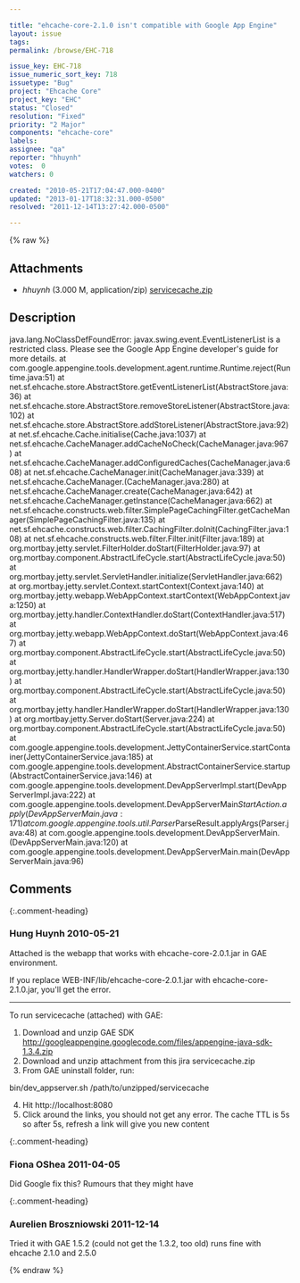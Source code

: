 ```yaml
---

title: "ehcache-core-2.1.0 isn't compatible with Google App Engine"
layout: issue
tags: 
permalink: /browse/EHC-718

issue_key: EHC-718
issue_numeric_sort_key: 718
issuetype: "Bug"
project: "Ehcache Core"
project_key: "EHC"
status: "Closed"
resolution: "Fixed"
priority: "2 Major"
components: "ehcache-core"
labels: 
assignee: "qa"
reporter: "hhuynh"
votes:  0
watchers: 0

created: "2010-05-21T17:04:47.000-0400"
updated: "2013-01-17T18:32:31.000-0500"
resolved: "2011-12-14T13:27:42.000-0500"

---
```




{% raw %}


## Attachments

* <em>hhuynh</em> (3.000 M, application/zip) [servicecache.zip](/attachments/EHC/EHC-718/servicecache.zip)




## Description

<div markdown="1" class="description">

java.lang.NoClassDefFoundError: javax.swing.event.EventListenerList is a restricted class. Please see the Google  App Engine developer's guide for more details.
        at com.google.appengine.tools.development.agent.runtime.Runtime.reject(Runtime.java:51)
        at net.sf.ehcache.store.AbstractStore.getEventListenerList(AbstractStore.java:36)
        at net.sf.ehcache.store.AbstractStore.removeStoreListener(AbstractStore.java:102)
        at net.sf.ehcache.store.AbstractStore.addStoreListener(AbstractStore.java:92)
        at net.sf.ehcache.Cache.initialise(Cache.java:1037)
        at net.sf.ehcache.CacheManager.addCacheNoCheck(CacheManager.java:967)
        at net.sf.ehcache.CacheManager.addConfiguredCaches(CacheManager.java:608)
        at net.sf.ehcache.CacheManager.init(CacheManager.java:339)
        at net.sf.ehcache.CacheManager.<init>(CacheManager.java:280)
        at net.sf.ehcache.CacheManager.create(CacheManager.java:642)
        at net.sf.ehcache.CacheManager.getInstance(CacheManager.java:662)
        at net.sf.ehcache.constructs.web.filter.SimplePageCachingFilter.getCacheManager(SimplePageCachingFilter.java:135)
        at net.sf.ehcache.constructs.web.filter.CachingFilter.doInit(CachingFilter.java:108)
        at net.sf.ehcache.constructs.web.filter.Filter.init(Filter.java:189)
        at org.mortbay.jetty.servlet.FilterHolder.doStart(FilterHolder.java:97)
        at org.mortbay.component.AbstractLifeCycle.start(AbstractLifeCycle.java:50)
        at org.mortbay.jetty.servlet.ServletHandler.initialize(ServletHandler.java:662)
        at org.mortbay.jetty.servlet.Context.startContext(Context.java:140)
        at org.mortbay.jetty.webapp.WebAppContext.startContext(WebAppContext.java:1250)
        at org.mortbay.jetty.handler.ContextHandler.doStart(ContextHandler.java:517)
        at org.mortbay.jetty.webapp.WebAppContext.doStart(WebAppContext.java:467)
        at org.mortbay.component.AbstractLifeCycle.start(AbstractLifeCycle.java:50)
        at org.mortbay.jetty.handler.HandlerWrapper.doStart(HandlerWrapper.java:130)
        at org.mortbay.component.AbstractLifeCycle.start(AbstractLifeCycle.java:50)
        at org.mortbay.jetty.handler.HandlerWrapper.doStart(HandlerWrapper.java:130)
        at org.mortbay.jetty.Server.doStart(Server.java:224)
        at org.mortbay.component.AbstractLifeCycle.start(AbstractLifeCycle.java:50)
        at com.google.appengine.tools.development.JettyContainerService.startContainer(JettyContainerService.java:185)
        at com.google.appengine.tools.development.AbstractContainerService.startup(AbstractContainerService.java:146)
        at com.google.appengine.tools.development.DevAppServerImpl.start(DevAppServerImpl.java:222)
        at com.google.appengine.tools.development.DevAppServerMain$StartAction.apply(DevAppServerMain.java:171)
        at com.google.appengine.tools.util.Parser$ParseResult.applyArgs(Parser.java:48)
        at com.google.appengine.tools.development.DevAppServerMain.<init>(DevAppServerMain.java:120)
        at com.google.appengine.tools.development.DevAppServerMain.main(DevAppServerMain.java:96)

</div>

## Comments


{:.comment-heading}
### **Hung Huynh** <span class="date">2010-05-21</span>

<div markdown="1" class="comment">

Attached is the webapp that works with ehcache-core-2.0.1.jar in GAE environment.

If you replace WEB-INF/lib/ehcache-core-2.0.1.jar with ehcache-core-2.1.0.jar, you'll get the error.

-----------
To run servicecache (attached) with GAE:

1. Download and unzip GAE SDK http://googleappengine.googlecode.com/files/appengine-java-sdk-1.3.4.zip
2. Download and unzip attachment from this jira servicecache.zip
3. From GAE uninstall folder, run:

bin/dev\_appserver.sh /path/to/unzipped/servicecache

4. Hit http://localhost:8080
5. Click around the links, you should not get any error. The cache TTL is 5s so after 5s, refresh a link will give you new content

</div>


{:.comment-heading}
### **Fiona OShea** <span class="date">2011-04-05</span>

<div markdown="1" class="comment">

Did Google fix this? Rumours that they might have

</div>


{:.comment-heading}
### **Aurelien Broszniowski** <span class="date">2011-12-14</span>

<div markdown="1" class="comment">

Tried it with GAE 1.5.2 (could not get the 1.3.2, too old)
runs fine with ehcache 2.1.0 and 2.5.0

</div>



{% endraw %}
